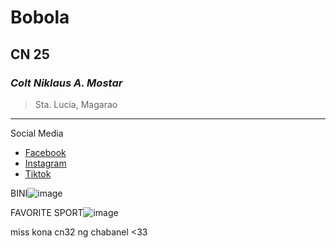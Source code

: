 # Bobola
## CN 25
### *Colt Niklaus A. Mostar*
> Sta. Lucia, Magarao
---
Social Media
- [Facebook](https://www.example.com) 
- [Instagram](https://www.example.com)
- [Tiktok](https://www.example.com)

BINI![image](https://github.com/user-attachments/assets/b116f868-fb3b-4433-aeff-1915d43bf559)

FAVORITE SPORT![image](https://github.com/user-attachments/assets/76a44e4b-ed43-44e2-b6d7-1f652d511bb5)

miss kona cn32 ng chabanel <33
